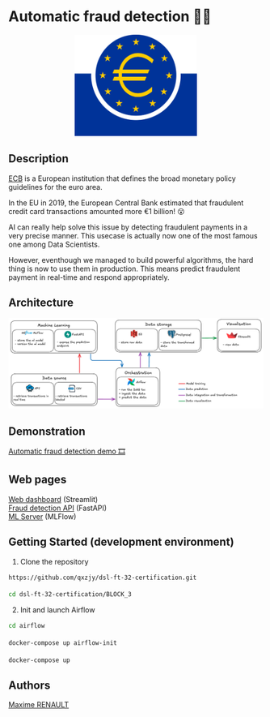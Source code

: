 # Automatic fraud detection 🥷🏻

<center><img src='./data/bce.png' height='200'></center>

## Description

[ECB](https://www.ecb.europa.eu/press/cardfraud/html/ecb.cardfraudreport202110~cac4c418e8.en.html) is a European institution that defines the broad monetary policy guidelines for the euro area.

In the EU in 2019, the European Central Bank estimated that fraudulent credit card transactions amounted more €1 billion! 😮

AI can really help solve this issue by detecting fraudulent payments in a very precise manner. This usecase is actually now one of the most famous one among Data Scientists.

However, eventhough we managed to build powerful algorithms, the hard thing is now to use them in production. This means predict fraudulent payment in real-time and respond appropriately.

## Architecture

![architecture](data/architecture.png)

## Demonstration

[Automatic fraud detection demo 🎞️](https://share.vidyard.com/watch/MRVtHzgzC48WmrotJM4Ltg)

## Web pages

[Web dashboard](https://qxzjy-streamlit-fraud-detection.hf.space) (Streamlit)\
[Fraud detection API](https://qxzjy-fastapi-fraud-detection.hf.space/docs) (FastAPI) \
[ML Server](https://qxzjy-mlflow-server.hf.space/#/experiments/8) (MLFlow)

## Getting Started (development environment)

1. Clone the repository

```bash
https://github.com/qxzjy/dsl-ft-32-certification.git

cd dsl-ft-32-certification/BLOCK_3
```

2. Init and launch Airflow

```bash
cd airflow

docker-compose up airflow-init

docker-compose up
```

## Authors

[Maxime RENAULT](https://github.com/qxzjy)